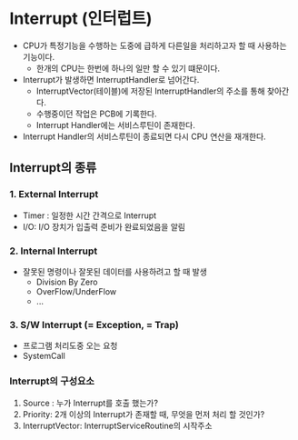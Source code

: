 # Interrupt (인터럽트)
- CPU가 특정기능을 수행하는 도중에 급하게 다른일을 처리하고자 할 때 사용하는 기능이다.
  - 한개의 CPU는 한번에 하나의 일만 할 수 있기 떄문이다.
- Interrupt가 발생하면 InterruptHandler로 넘어간다.
  - InterruptVector(테이블)에 저장된 InterruptHandler의 주소를 통해 찾아간다. 
  - 수행중이던 작업은 PCB에 기록한다. 
  - Interrupt Handler에는 서비스루틴이 존재한다.
- Interrupt Handler의 서비스루틴이 종료되면 다시 CPU 연산을 재개한다.

## Interrupt의 종류

### 1. External Interrupt
- Timer : 일정한 시간 간격으로 Interrupt
- I/O: I/O 장치가 입출력 준비가 완료되었음을 알림
### 2. Internal Interrupt
- 잘못된 명령이나 잘못된 데이터를 사용하려고 할 때 발생
  - Division By Zero
  - OverFlow/UnderFlow
  - ...
### 3. S/W Interrupt (= Exception, = Trap)
- 프로그램 처리도중 오는 요청
- SystemCall

### Interrupt의 구성요소
1. Source : 누가 Interrupt를 호출 했는가?
2. Priority: 2개 이상의 Interrupt가 존재할 때, 무엇을 먼저 처리 할 것인가?
3. InterruptVector: InterruptServiceRoutine의 시작주소